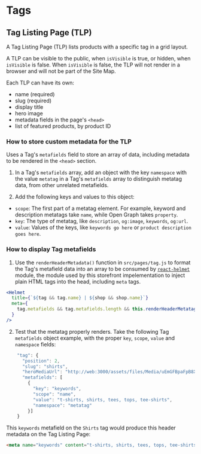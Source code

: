 # Tags

## Tag Listing Page (TLP)

A Tag Listing Page (TLP) lists products with a specific tag in a grid layout.

A TLP can be visible to the public, when `isVisible` is true, or hidden, when `isVisible` is false. When `isVisible` is false, the TLP will not render in a browser and will not be part of the Site Map.

Each TLP can have its own:
- name (required)
- slug (required)
- display title
- hero image
- metadata fields in the page's `<head>`
- list of featured products, by product ID

### How to store custom metadata for the TLP

Uses a Tag's `metafields` field to store an array of data, including metadata to be rendered in the `<head>` section.

1. In a Tag's `metafields` array, add an object with the key `namespace` with the value `metatag` in a Tag's `metafields` array to distinguish metatag data, from other unrelated metafields.

2. Add the following keys and values to this object:
- `scope`: The first part of a metatag element. For example, keyword and description metatags take `name`, while Open Graph takes `property`.
- `key`: The type of metatag, like `description`, `og:image`, `keywords`, `og:url`.
- `value`: Values of the keys, like `keywords go here` or `product description goes here`.

### How to display Tag metafields

1. Use the `renderHeaderMetadata()` function in `src/pages/tag.js` to format the Tag's metafield data into an array to be consumed by [`react-helmet`](https://github.com/nfl/react-helmet) module, the module used by this storefront impelementation to inject plain HTML tags into the head, including `meta` tags.

```jsx
<Helmet
  title={`${tag && tag.name} | ${shop && shop.name}`}
  meta={
    tag.metafields && tag.metafields.length && this.renderHeaderMetatags(tag.metafields)
  }
/>
```

2. Test that the metatag properly renders. Take the following Tag `metafields` object example, with the proper `key`, `scope`, `value` and `namespace` fields:

```js
    "tag": {
      "position": 2,
      "slug": "shirts",
      "heroMediaUrl": "http://web:3000/assets/files/Media/uEmGFBpaFpB8XKqh3/large/shirts.png",
      "metafields": [
        {
          "key": "keywords",
          "scope": "name",
          "value": "t-shirts, shirts, tees, tops, tee-shirts",
          "namespace": "metatag"
        }]
    }
```

This `keywords` metafield on the `Shirts` tag would produce this header metadata on the Tag Listing Page:

```html
<meta name="keywords" content="t-shirts, shirts, tees, tops, tee-shirts">
```


